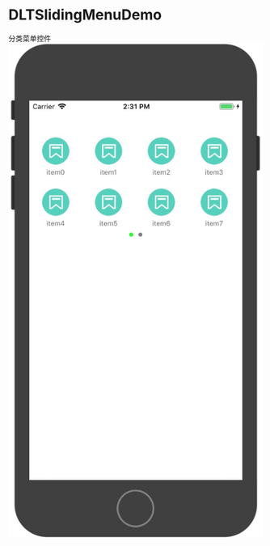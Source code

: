 # DLTSlidingMenuDemo
分类菜单控件
![Alt text](https://github.com/huangkunhe/DLTSlidingMenuDemo/raw/master/Screenshot/1.png)

